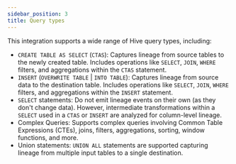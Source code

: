 ```yaml
---
sidebar_position: 3
title: Query types
---
```


This integration supports a wide range of Hive query types, including:

* `CREATE TABLE AS SELECT` (`CTAS`): Captures lineage from source tables to the
  newly created table. Includes operations like `SELECT`, `JOIN`, `WHERE`
  filters, and aggregations within the `CTAS` statement.
* `INSERT` (`OVERWRITE TABLE` | `INTO TABLE`): Captures lineage from source data
  to the destination table. Includes operations like `SELECT`, `JOIN`, `WHERE`
  filters, and aggregations within the `INSERT` statement.
* `SELECT` statements: Do not emit lineage events on their own (as they don't
  change data). However, intermediate transformations within a `SELECT` used in
  a `CTAS` or `INSERT` are analyzed for column-level lineage.
* Complex Queries: Supports complex queries involving Common Table Expressions
  (CTEs), joins, filters, aggregations, sorting, window functions, and more.
* Union statements: `UNION ALL` statements are supported capturing lineage from
  multiple input tables to a single destination.